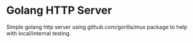 # Golang HTTP Server
Simple golang http server using github.com/gorilla/mux package to help with local/internal testing.